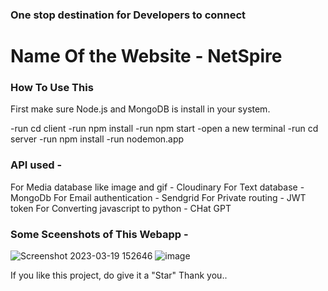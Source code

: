 ### One stop destination for Developers to connect
# Name Of the Website - NetSpire


### How To Use This


First make sure Node.js and MongoDB is install in your system.

-run cd client
-run npm install
-run npm start
-open a new terminal
-run cd server
-run npm install
-run nodemon.app


### API used -
For Media database like image and gif - Cloudinary
For Text database - MongoDb
For Email authentication - Sendgrid
For Private routing - JWT token
For Converting javascript to python - CHat GPT

### Some Sceenshots of This Webapp -
![Screenshot 2023-03-19 152646](https://user-images.githubusercontent.com/85629794/226168600-e869541e-6e3d-4ff7-90c1-3e5208932941.png)
![image](https://user-images.githubusercontent.com/85629794/226168662-6066ada0-4f06-415c-9f28-f80e2670a67f.png)


If you like this project, do give it a "Star" Thank you..

